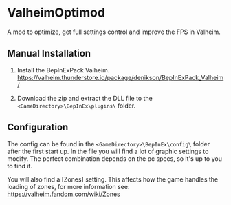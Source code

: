 
# ValheimOptimod
A mod to optimize, get full settings control and improve the FPS in Valheim.

## Manual Installation

 1. Install the BepInExPack Valheim.
    https://valheim.thunderstore.io/package/denikson/BepInExPack_Valheim/
    
 2. Download the zip and extract the DLL file to the `<GameDirectory>\BepInEx\plugins\` folder.

## Configuration
The config can be found in the `<GameDirectory>\BepInEx\config\` folder after the first start up.
In the file you will find a lot of graphic settings to modify. The perfect combination depends on the pc specs, so it's up to you to find it.

You will also find a [Zones] setting. This affects how the game handles the loading of zones, for more information see: https://valheim.fandom.com/wiki/Zones
